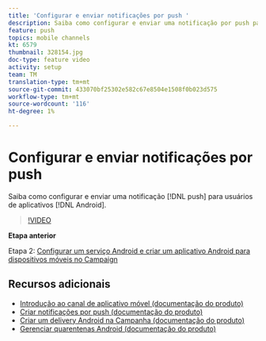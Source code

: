 ```yaml
---
title: 'Configurar e enviar notificações por push '
description: Saiba como configurar e enviar uma notificação por push para usuários de aplicativos Android.
feature: push
topics: mobile channels
kt: 6579
thumbnail: 328154.jpg
doc-type: feature video
activity: setup
team: TM
translation-type: tm+mt
source-git-commit: 433070bf25302e582c67e8504e1508f0b023d575
workflow-type: tm+mt
source-wordcount: '116'
ht-degree: 1%

---
```



# Configurar e enviar notificações por push

Saiba como configurar e enviar uma notificação [!DNL push] para usuários de aplicativos [!DNL Android].

>[!VIDEO](https://video.tv.adobe.com/v/328154?quality=12)

**Etapa anterior**

Etapa 2: [Configurar um serviço Android e criar um aplicativo Android para dispositivos móveis no Campaign](/help/tutorial-getting-started-with-push-notifications-for-android/configuring-an-android-service-in-campaign.md)

## Recursos adicionais

* [Introdução ao canal de aplicativo móvel (documentação do produto)](https://experienceleague.adobe.com/docs/campaign-classic/using/sending-messages/sending-push-notifications/about-mobile-app-channel.html#about-mobile-app-channel)
* [Criar notificações por push (documentação do produto)](https://experienceleague.adobe.com/docs/campaign-classic/using/sending-messages/sending-push-notifications/creating-notifications.html#sending-messages)
* [Criar um delivery Android na Campanha (documentação do produto)](https://experienceleague.adobe.com/docs/campaign-classic/using/sending-messages/sending-push-notifications/configure-the-mobile-app/configuring-the-mobile-application-android.html#creating-android-delivery)
* [Gerenciar quarentenas Android (documentação do produto)](https://experienceleague.adobe.com/docs/campaign-classic/using/sending-messages/monitoring-deliveries/understanding-quarantine-management.html#android-quarantine)
